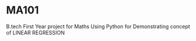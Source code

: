 # MA101
B.tech First Year project for Maths Using Python for Demonstrating concept of LINEAR REGRESSION

